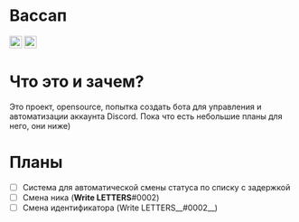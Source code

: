 # Вассап

<kbd>[<img title="Русский язык" alt="Русский язык" src="https://cdn.staticaly.com/gh/hjnilsson/country-flags/master/svg/ru.svg" width="22">](README.md)</kbd>
<kbd>[<img title="English" alt="English" src="https://cdn.staticaly.com/gh/hjnilsson/country-flags/master/svg/gb.svg" width="22">](translations/readme.en.md)</kbd>


# Что это и зачем?

Это проект, opensource, попытка создать бота для управления и автоматизации аккаунта Discord. Пока что есть небольшие планы для него, они ниже)


# Планы

- [ ] Система для автоматической смены статуса по списку с задержкой
- [ ] Смена ника (__Write LETTERS__#0002)
- [ ] Смена идентификатора (Write LETTERS__#0002__)

